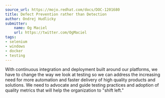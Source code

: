 ```yaml
---
source_url: https://mojo.redhat.com/docs/DOC-1201680
title: Defect Prevention rather than Detection
author: Ondrej Hudlicky
submitter:
    name: Og Maciel
    url: https://twitter.com/OgMaciel
tags:
- selenium
- windows
- docker
- testing
---
```


With continuous integration and deployment built around our platforms, we have to change the way we look at testing so we can address the increasing need for more automation and faster delivery of high quality products and solutions. We need to advocate and guide testing practices and adoption of quality metrics that will help the organization to "shift left."
